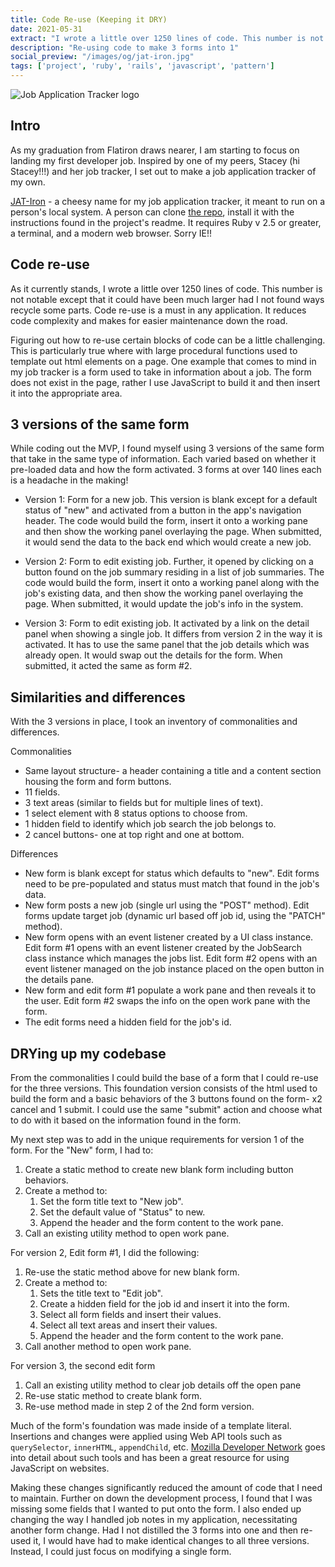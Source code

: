 ```yaml
---
title: Code Re-use (Keeping it DRY)
date: 2021-05-31
extract: "I wrote a little over 1250 lines of code. This number is not notable except that it could have been much larger had I not found ways recycle some parts...."
description: "Re-using code to make 3 forms into 1"
social_preview: "/images/og/jat-iron.jpg" 
tags: ['project', 'ruby', 'rails', 'javascript', 'pattern']
---
```


<img src="/images/jat-iron.svg" alt="Job Application Tracker logo">

## Intro

As my graduation from Flatiron draws nearer, I am starting to focus on landing my first developer job. Inspired by one of my peers, Stacey (hi Stacey!!!) and her job tracker, I set out to make a job application tracker of my own.

[JAT-Iron](https://github.com/royemosby/JAT-Iron) - a cheesy name for my job application tracker, it meant to run on a person's local system. A person can clone [the repo](https://github.com/royemosby/JAT-Iron), install it with the instructions found in the project's readme. It requires Ruby v 2.5 or greater, a terminal, and a modern web browser. Sorry IE!!

## Code re-use

As it currently stands, I wrote a little over 1250 lines of code. This number is not notable except that it could have been much larger had I not found ways recycle some parts. Code re-use is a must in any application. It reduces code complexity and makes for easier maintenance down the road.

Figuring out how to re-use certain blocks of code can be a little challenging. This is particularly true where with large procedural functions used to template out html elements on a page. One example that comes to mind in my job tracker is a form used to take in information about a job. The form does not exist in the page, rather I use JavaScript to build it and then insert it into the appropriate area.

## 3 versions of the same form

While coding out the MVP, I found myself using 3 versions of the same form that take in the same type of information. Each varied based on whether it pre-loaded data and how the form activated. 3 forms at over 140 lines each is a headache in the making!

- Version 1: Form for a new job. This version is blank except for a default status of "new" and activated from a button in the app's navigation header. The code would build the form, insert it onto a working pane and then show the working panel overlaying the page. When submitted, it would send the data to the back end which would create a new job.

- Version 2: Form to edit existing job. Further, it opened by clicking on a button found on the job summary residing in a list of job summaries. The code would build the form, insert it onto a working panel along with the job's existing data, and then show the working panel overlaying the page. When submitted, it would update the job's info in the system.

- Version 3: Form to edit existing job. It activated by a link on the detail panel when showing a single job. It differs from version 2 in the way it is activated. It has to use the same panel that the job details which was already open. It would swap out the details for the form. When submitted, it acted the same as form #2.

## Similarities and differences

With the 3 versions in place, I took an inventory of commonalities and differences.

Commonalities

- Same layout structure- a header containing a title and a content section housing the form and form buttons.
- 11 fields.
- 3 text areas (similar to fields but for multiple lines of text).
- 1 select element with 8 status options to choose from.
- 1 hidden field to identify which job search the job belongs to.
- 2 cancel buttons- one at top right and one at bottom.

Differences

- New form is blank except for status which defaults to "new". Edit forms need to be pre-populated and status must match that found in the job's data.
- New form posts a new job (single url using the "POST" method). Edit forms update target job (dynamic url based off job id, using the "PATCH" method).
- New form opens with an event listener created by a UI class instance. Edit form #1 opens with an event listener created by the JobSearch class instance which manages the jobs list. Edit form #2 opens with an event listener managed on the job instance placed on the open button in the details pane.
- New form and edit form #1 populate a work pane and then reveals it to the user. Edit form #2 swaps the info on the open work pane with the form.
- The edit forms need a hidden field for the job's id.

## DRYing up my codebase

From the commonalities I could build the base of a form that I could re-use for the three versions. This foundation version consists of the html used to build the form and a basic behaviors of the 3 buttons found on the form- x2 cancel and 1 submit. I could use the same "submit" action and choose what to do with it based on the information found in the form.

My next step was to add in the unique requirements for version 1 of the form. For the "New" form, I had to:

1. Create a static method to create new blank form including button behaviors.
2. Create a method to:
   1. Set the form title text to "New job".
   2. Set the default value of "Status" to new.
   3. Append the header and the form content to the work pane.
3. Call an existing utility method to open work pane.

For version 2, Edit form #1, I did the following:

1. Re-use the static method above for new blank form.
2. Create a method to:
   1. Sets the title text to "Edit job".
   2. Create a hidden field for the job id and insert it into the form.
   3. Select all form fields and insert their values.
   4. Select all text areas and insert their values.
   5. Append the header and the form content to the work pane.
3. Call another method to open work pane.

For version 3, the second edit form

1. Call an existing utility method to clear job details off the open pane
2. Re-use static method to create blank form.
3. Re-use method made in step 2 of the 2nd form version.

Much of the form's foundation was made inside of a template literal. Insertions and changes were applied using Web API tools such as `querySelector`, `innerHTML`, `appendChild`, etc. [Mozilla Developer Network](https://developer.mozilla.org/en-US/docs/Web/API) goes into detail about such tools and has been a great resource for using JavaScript on websites.

Making these changes significantly reduced the amount of code that I need to maintain. Further on down the development process, I found that I was missing some fields that I wanted to put onto the form. I also ended up changing the way I handled job notes in my application, necessitating another form change. Had I not distilled the 3 forms into one and then re-used it, I would have had to make identical changes to all three versions. Instead, I could just focus on modifying a single form.
